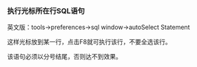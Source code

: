 ### 执行光标所在行SQL语句

英文版：tools->preferences->sql window->autoSelect Statement

这样光标放到某一行，点击F8就可执行该行，不要全选该行。

该语句必须以分号结尾，否则达不到效果。
